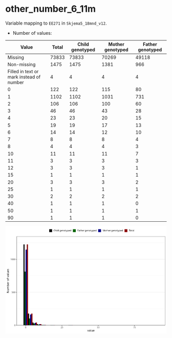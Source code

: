 # other_number_6_11m
Variable mapping to `EE271` in `Skjema5_18mnd_v12`.
- Number of values:

| Value | Total | Child genotyped | Mother genotyped | Father genotyped |
| ----- | ----- | --------------- | ---------------- | ---------------- |
| Missing | 73833 | 73833 | 70269 | 49118 |
| Non-missing | 1475 | 1475 | 1381 | 966 |
| Filled in text or mark instead of number | 4 | 4 | 4 |4 |
| 0 | 122 | 122 | 115 | 80 |
| 1 | 1102 | 1102 | 1031 | 731 |
| 2 | 106 | 106 | 100 | 60 |
| 3 | 46 | 46 | 43 | 28 |
| 4 | 23 | 23 | 20 | 15 |
| 5 | 19 | 19 | 17 | 13 |
| 6 | 14 | 14 | 12 | 10 |
| 7 | 8 | 8 | 8 | 4 |
| 8 | 4 | 4 | 4 | 3 |
| 10 | 11 | 11 | 11 | 7 |
| 11 | 3 | 3 | 3 | 3 |
| 12 | 3 | 3 | 3 | 1 |
| 15 | 1 | 1 | 1 | 1 |
| 20 | 3 | 3 | 3 | 2 |
| 25 | 1 | 1 | 1 | 1 |
| 30 | 2 | 2 | 2 | 2 |
| 40 | 1 | 1 | 1 | 0 |
| 50 | 1 | 1 | 1 | 1 |
| 90 | 1 | 1 | 1 | 0 |



![](other_number_6_11m_n.png)



